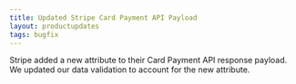 ```yaml
---
title: Updated Stripe Card Payment API Payload
layout: productupdates
tags: bugfix
---
```

Stripe added a new attribute to their Card Payment API response payload. We updated our data validation to account for the new attribute. 